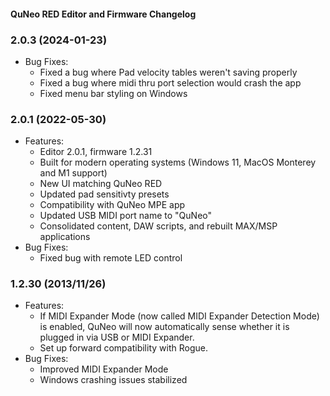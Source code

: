 #### QuNeo RED Editor and Firmware Changelog

### 2.0.3 (2024-01-23)
- Bug Fixes:
	- Fixed a bug where Pad velocity tables weren't saving properly
	- Fixed a bug where midi thru port selection would crash the app
	- Fixed menu bar styling on Windows

### 2.0.1 (2022-05-30)
- Features:
	- Editor 2.0.1, firmware 1.2.31
	- Built for modern operating systems (Windows 11, MacOS Monterey and M1 support)
	- New UI matching QuNeo RED
	- Updated pad sensitivty presets
	- Compatibility with QuNeo MPE app
	- Updated USB MIDI port name to "QuNeo"
	- Consolidated content, DAW scripts, and rebuilt MAX/MSP applications
- Bug Fixes:
	- Fixed bug with remote LED control

### 1.2.30 (2013/11/26)
- Features:
	- If MIDI Expander Mode (now called MIDI Expander Detection Mode) is enabled, QuNeo will now automatically sense whether it is plugged in via USB or MIDI Expander.
	- Set up forward compatibility with Rogue.
- Bug Fixes:
	- Improved MIDI Expander Mode
	- Windows crashing issues stabilized

